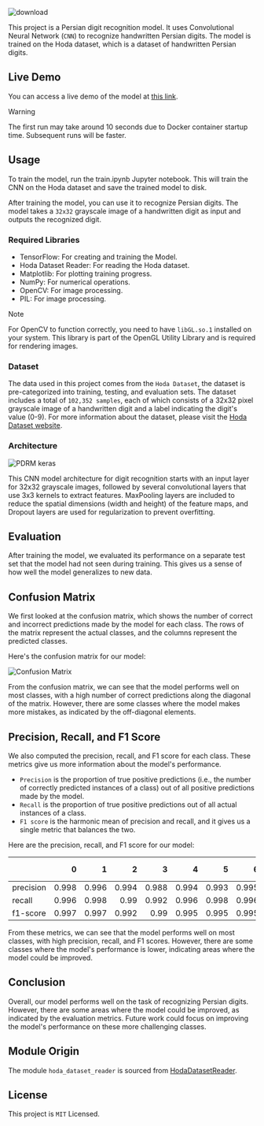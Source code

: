 ![download](https://github.com/aliinreallife/persian-digit-recognition/assets/91134550/e3bdd009-1b20-43a9-8ae9-5cca97581496)

This project is a Persian digit recognition model. It uses Convolutional Neural Network (`CNN`) to recognize handwritten Persian digits. The model is trained on the Hoda dataset, which is a dataset of handwritten Persian digits.

## Live Demo

You can access a live demo of the model at [this link](https://aliinreallife.github.io/persian-digit-recognition/).

>[!warning]
>The first run may take around 10 seconds due to Docker container startup time. Subsequent runs will be faster.

## Usage

To train the model, run the train.ipynb Jupyter notebook. This will train the CNN on the Hoda dataset and save the trained model to disk.

After training the model, you can use it to recognize Persian digits. The model takes a `32x32` grayscale image of a handwritten digit as input and outputs the recognized digit.

### Required Libraries

- TensorFlow: For creating and training the Model.
- Hoda Dataset Reader: For reading the Hoda dataset.
- Matplotlib: For plotting training progress.
- NumPy: For numerical operations.
- OpenCV: For image processing.
- PIL: For image processing.

> [!note]
> For OpenCV to function correctly, you need to have `libGL.so.1` installed on your system. This library is part of the OpenGL Utility Library and is required for rendering images.

### Dataset

The data used in this project comes from the `Hoda Dataset`, the dataset is pre-categorized into training, testing, and evaluation sets.
The dataset includes a total of `102,352 samples`, each of which consists of a 32x32 pixel grayscale image of a handwritten digit and a label indicating the digit's value (0-9).
For more information about the dataset, please visit the [Hoda Dataset website](https://farsiocr.ir/%D9%85%D8%AC%D9%85%D9%88%D8%B9%D9%87-%D8%AF%D8%A7%D8%AF%D9%87/%D9%85%D8%AC%D9%85%D9%88%D8%B9%D9%87-%D8%A7%D8%B1%D9%82%D8%A7%D9%85-%D8%AF%D8%B3%D8%AA%D9%86%D9%88%DB%8C%D8%B3-%D9%87%D8%AF%DB%8C/).

### Architecture

![PDRM keras](https://github.com/aliinreallife/persian-digit-recognition/assets/91134550/3d80dddf-5ec7-4008-bbf0-edb67a9b0999)

This CNN model architecture for digit recognition starts with an input layer for 32x32 grayscale images, followed by several convolutional layers that use 3x3 kernels to extract features. MaxPooling layers are included to reduce the spatial dimensions (width and height) of the feature maps, and Dropout layers are used for regularization to prevent overfitting.

## Evaluation

After training the model, we evaluated its performance on a separate test set that the model had not seen during training. This gives us a sense of how well the model generalizes to new data.

## Confusion Matrix

We first looked at the confusion matrix, which shows the number of correct and incorrect predictions made by the model for each class. The rows of the matrix represent the actual classes, and the columns represent the predicted classes.

Here's the confusion matrix for our model:

![Confusion Matrix](https://github.com/aliinreallife/persian-digit-recognition/assets/91134550/f8aee533-e6ef-43a9-b7ab-55bbf55cff4c)

From the confusion matrix, we can see that the model performs well on most classes, with a high number of correct predictions along the diagonal of the matrix. However, there are some classes where the model makes more mistakes, as indicated by the off-diagonal elements.

## Precision, Recall, and F1 Score

We also computed the precision, recall, and F1 score for each class. These metrics give us more information about the model's performance.

- `Precision` is the proportion of true positive predictions (i.e., the number of correctly predicted instances of a class) out of all positive predictions made by the model.
- `Recall` is the proportion of true positive predictions out of all actual instances of a class.
- `F1 score` is the harmonic mean of precision and recall, and it gives us a single metric that balances the two.

Here are the precision, recall, and F1 score for our model:

|           |     0 |     1 |     2 |     3 |     4 |     5 |     6 |     7 |     8 |     9 |   accuracy |   macro avg |   weighted avg |
|:----------|------:|------:|------:|------:|------:|------:|------:|------:|------:|------:|-----------:|------------:|---------------:|
| precision | 0.998 | 0.996 | 0.994 | 0.988 | 0.994 | 0.993 | 0.995 | 1     | 0.998 | 0.997 |      0.995 |       0.995 |          0.995 |
| recall    | 0.996 | 0.998 | 0.99  | 0.992 | 0.996 | 0.998 | 0.996 | 0.996 | 1     | 0.993 |      0.995 |       0.995 |          0.995 |
| f1-score  | 0.997 | 0.997 | 0.992 | 0.99  | 0.995 | 0.995 | 0.995 | 0.998 | 0.999 | 0.995 |      0.995 |       0.995 |          0.995 |

From these metrics, we can see that the model performs well on most classes, with high precision, recall, and F1 scores. However, there are some classes where the model's performance is lower, indicating areas where the model could be improved.

## Conclusion

Overall, our model performs well on the task of recognizing Persian digits. However, there are some areas where the model could be improved, as indicated by the evaluation metrics. Future work could focus on improving the model's performance on these more challenging classes.

## Module Origin

The module `hoda_dataset_reader` is sourced from [HodaDatasetReader](https://github.com/amir-saniyan/HodaDatasetReader).

## License

This project is `MIT` Licensed.
